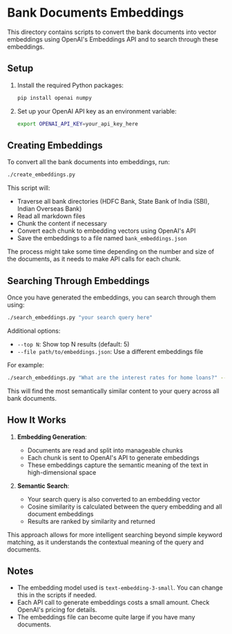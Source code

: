 # Bank Documents Embeddings

This directory contains scripts to convert the bank documents into vector embeddings using OpenAI's Embeddings API and to search through these embeddings.

## Setup

1. Install the required Python packages:
   ```bash
   pip install openai numpy
   ```

2. Set up your OpenAI API key as an environment variable:
   ```bash
   export OPENAI_API_KEY=your_api_key_here
   ```

## Creating Embeddings

To convert all the bank documents into embeddings, run:

```bash
./create_embeddings.py
```

This script will:
- Traverse all bank directories (HDFC Bank, State Bank of India (SBI), Indian Overseas Bank)
- Read all markdown files
- Chunk the content if necessary
- Convert each chunk to embedding vectors using OpenAI's API
- Save the embeddings to a file named `bank_embeddings.json`

The process might take some time depending on the number and size of the documents, as it needs to make API calls for each chunk.

## Searching Through Embeddings

Once you have generated the embeddings, you can search through them using:

```bash
./search_embeddings.py "your search query here"
```

Additional options:
- `--top N`: Show top N results (default: 5)
- `--file path/to/embeddings.json`: Use a different embeddings file

For example:
```bash
./search_embeddings.py "What are the interest rates for home loans?" --top 7
```

This will find the most semantically similar content to your query across all bank documents.

## How It Works

1. **Embedding Generation**:
   - Documents are read and split into manageable chunks
   - Each chunk is sent to OpenAI's API to generate embeddings
   - These embeddings capture the semantic meaning of the text in high-dimensional space

2. **Semantic Search**:
   - Your search query is also converted to an embedding vector
   - Cosine similarity is calculated between the query embedding and all document embeddings
   - Results are ranked by similarity and returned

This approach allows for more intelligent searching beyond simple keyword matching, as it understands the contextual meaning of the query and documents.

## Notes

- The embedding model used is `text-embedding-3-small`. You can change this in the scripts if needed.
- Each API call to generate embeddings costs a small amount. Check OpenAI's pricing for details.
- The embeddings file can become quite large if you have many documents. 